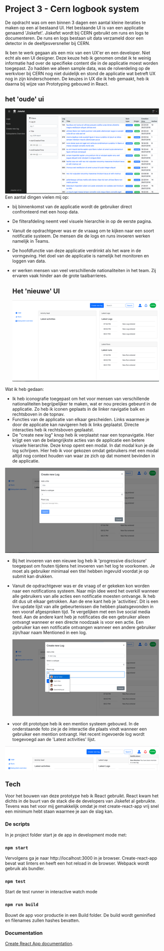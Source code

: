 # Project 3 - Cern logbook system

De opdracht was om een binnen 3 dagen een aantal kleine iteraties te maken op een al bestaand UI. Het bestaande UI is van een applicatie genaamd 'Jiskefet'. Jiskefet wordt bij CERN gebruikt om runs en logs te documenteren. De runs en logs bestaan uit data verzameld door een detector in de deeltjesversneller bij CERN.

Ik ben te werk gegaan als een mix van een UX'er en een developer. Niet echt als een UI designer. Deze keuze heb ik genomen omdat ik te weinig informatie had over de specifieke content die in de applicatie moest worden toegepast. Zo hadden we alleen sample data, was de rolverdeling op de werkvloer bij CERN nog niet duidelijk en stond de applicatie wat betreft UX nog in zijn kinderschoenen. 
De keuzes in UX die ik heb gemaakt, heb ik daarna bij wijze van Prototyping gebouwd in React. 

## het 'oude' ui
![General sketch](assets/screen1.png)
Een aantal dingen vielen mij op:

- bij binnenkomst van de applicatie wordt de gebruiker direct confronteerd met een hoop data.

- De filterafdeling neemt veel visuele hierarchie in op de eerste pagina.

- Vanuit de opdrachtgever was er de vraaag om te kijken naar een soort notificatie systeem. De mensen die de logs en runs invoeren werken namelijk in Teams. 

- De hoofdfunctie van deze applicatie verdrinkt als het ware in de vormgeving. Het doel van de applicatie is namelijk het monitoren en loggen van data. 

- er werken mensen van veel verschillende nationaliteiten in het team. Zij ervaren vaak hinder aan de grote taalbarrieres. 

  

  ## Het 'nieuwe' UI

  ![General sketch](assets/screen2.png)

  

Wat ik heb gedaan: 

- Ik heb iconografie toegepast om het voor mensen van verschillende nationaliteiten begrijpelijker te maken, wat er nou precies gebeurd in de applicatie. Zo heb ik iconen geplaats in de linker navigatie balk en rechtsboven in de topnav. 
- Functies van de applicatie van elkaar gescheiden. Links waarmee je door de applicatie kan navigeren heb ik links geplaatst. Directe interacties heb ik rechtsboven geplaatst. 
- De "create new log" knop heb ik verplaatst naar een topnavigatie. Hier krijgt een van de belangrijkste acties van de applicatie een betere visuele hierarchie. Deze knop opent een modal. In dat modal kun je de log schrijven. Hier heb ik voor gekozen omdat gebruikers met een modal altijd nog context houden van waar ze zich op dat moment bevinden in de applicatie. 

![General sketch](assets/screen3.png)

- Bij het invoeren van een nieuwe log heb ik 'progressive disclosure' toegepast om fouten tijdens het invoeren van het log te voorkomen. Je moet als gebruiker minimaal een titel hebben ingevuld voordat je op submit kan drukken.  

- Vanuit de opdrachtgever was er de vraag of er gekeken kon worden naar een notifications systeem. Naar mijn idee werd het overkill wanneer alle gebruikers van alle acties een notificatie moesten ontvange. Ik heb dit dus uit elkaar getrokken. Aan de ene kant heb je 'activities'. Dit is een live update lijst van alle gebeurtenissen die hebben plaatsgevonden in een vooraf afgesproken tijd. Te vergelijken met een live social media feed. Aan de andere kant heb je notificaties die een gebruiker alleen ontvangt wanneer er een directe noodzaak is voor een actie. Een gebruiker kan een notificatie ontvangen wanneer een andere gebruiker zijn/haar naam Mentioned in een log. 

  

  ![General sketch](assets/screen4.png)

-  voor dit prototype heb ik een mention systeem gebouwd. In de onderstaande foto zie je de interactie die plaats vindt wanneer een gebruiker een mention ontvangt. Het recent ingevoerde log wordt toegevoegd aan de 'Latest activities' lijst.

  ![General sketch](assets/screen5.png)



## Tech

Voor het bouwen van deze prototype heb ik React gebruikt.  React kwam het dichts in de buurt van de stack die de developers van Jiskefet al gebruikte. Tevens was het voor mij gemakkelijk omdat je met create-react-app vrij snel een minimum hebt staan waarmee je aan de slag kan. 

### De scripts

In je project folder start je de app in development mode met:

### `npm start`


Vervolgens ga je naar http://localhost:3000 in je browser. Create-react-app bevat wat linters en heeft een hot reload in de browser. Webpack wordt gebruik als bundler.

### `npm test`

Start de test runner in interactive watch mode<br>

### `npm run build`

Bouwt de app voor productie in een Build folder. De build wordt geminified en filenames zullen hashes bevatten.

### Documentation

[Create React App documentation](https://facebook.github.io/create-react-app/docs/getting-started).